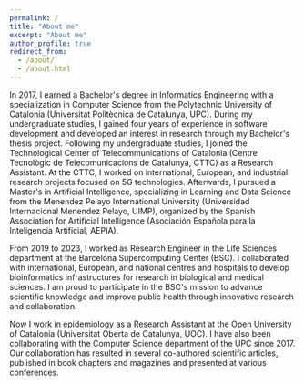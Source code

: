 ```yaml
---
permalink: /
title: "About me"
excerpt: "About me"
author_profile: true
redirect_from: 
  - /about/
  - /about.html
---
```


In 2017, I earned a Bachelor's degree in Informatics Engineering with a specialization in Computer Science from the Polytechnic University of Catalonia (Universitat Politècnica de Catalunya, UPC). During my undergraduate studies, I gained four years of experience in software development and developed an interest in research through my Bachelor's thesis project. Following my undergraduate studies, I joined the Technological Center of Telecommunications of Catalonia (Centre Tecnològic de Telecomunicacions de Catalunya, CTTC) as a Research Assistant. At the CTTC, I worked on international, European, and industrial research projects focused on 5G technologies. Afterwards, I pursued a Master's in Artificial Intelligence, specializing in Learning and Data Science from the Menendez Pelayo International University (Universidad Internacional Menendez Pelayo, UIMP), organized by the Spanish Association for Artificial Intelligence (Asociación Española para la Inteligencia Artificial, AEPIA).

From 2019 to 2023, I worked as Research Engineer in the Life Sciences department at the Barcelona Supercomputing Center (BSC). I collaborated with international, European, and national centres and hospitals to develop bioinformatics infrastructures for research in biological and medical sciences. I am proud to participate in the BSC's mission to advance scientific knowledge and improve public health through innovative research and collaboration.

Now I work in epidemiology as a Research Assistant at the Open University of Catalonia (Universitat Oberta de Catalunya, UOC). I have also been collaborating with the Computer Science department of the UPC since 2017. Our collaboration has resulted in several co-authored scientific articles, published in book chapters and magazines and presented at various conferences.
